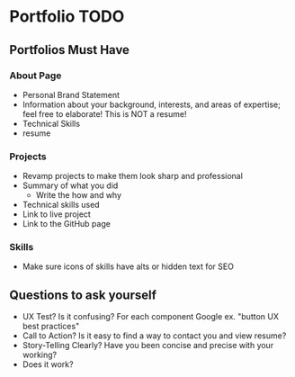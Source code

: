 # Portfolio TODO

## Portfolios Must Have

### About Page

-   Personal Brand Statement
-   Information about your background, interests, and areas of expertise; feel free to elaborate! This is NOT a resume!
-   Technical Skills
-   resume

### Projects

-   Revamp projects to make them look sharp and professional
-   Summary of what you did
    -   Write the how and why
-   Technical skills used
-   Link to live project
-   Link to the GitHub page

<!-- ### Contact Information or Contact Fhttp://kaffeine.herokuapp.com/orm -->

### Skills

-   Make sure icons of skills have alts or hidden text for SEO

## Questions to ask yourself

-   UX Test? Is it confusing? For each component Google ex. "button UX best practices"
-   Call to Action? Is it easy to find a way to contact you and view resume?
-   Story-Telling Clearly? Have you been concise and precise with your working?
-   Does it work?
